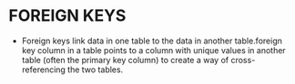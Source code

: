 # FOREIGN KEYS

- Foreign keys link data in one table to the data in another table.foreign key column in a table points to a column with unique values in another table (often the primary key column) to create a way of cross-referencing the two tables.

```sql
```

```sql
```

```sql
```
